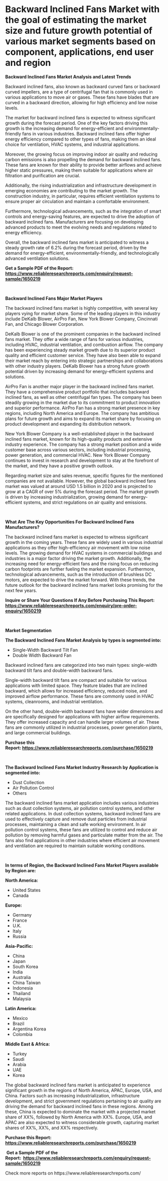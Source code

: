 <p><h1>Backward Inclined Fans Market with the goal of estimating the market size and future growth potential of various market segments based on component, applications, end user and region</h1></p><p><strong>Backward Inclined Fans Market Analysis and Latest Trends</strong></p>
<p><p>Backward inclined fans, also known as backward curved fans or backward curved impellers, are a type of centrifugal fan that is commonly used in various applications to move air or gases. These fans have blades that are curved in a backward direction, allowing for high efficiency and low noise levels.</p><p>The market for backward inclined fans is expected to witness significant growth during the forecast period. One of the key factors driving this growth is the increasing demand for energy-efficient and environmentally-friendly fans in various industries. Backward inclined fans offer higher energy efficiency compared to other types of fans, making them an ideal choice for ventilation, HVAC systems, and industrial applications.</p><p>Moreover, the growing focus on improving indoor air quality and reducing carbon emissions is also propelling the demand for backward inclined fans. These fans are known for their ability to provide better airflows and achieve higher static pressures, making them suitable for applications where air filtration and purification are crucial.</p><p>Additionally, the rising industrialization and infrastructure development in emerging economies are contributing to the market growth. The construction industry, in particular, requires efficient ventilation systems to ensure proper air circulation and maintain a comfortable environment.</p><p>Furthermore, technological advancements, such as the integration of smart controls and energy-saving features, are expected to drive the adoption of backward inclined fans. Manufacturers are focusing on developing advanced products to meet the evolving needs and regulations related to energy efficiency.</p><p>Overall, the backward inclined fans market is anticipated to witness a steady growth rate of 6.2% during the forecast period, driven by the demand for energy-efficient, environmentally-friendly, and technologically advanced ventilation solutions.</p></p>
<p><strong>Get a Sample PDF of the Report:&nbsp; <a href="https://www.reliableresearchreports.com/enquiry/request-sample/1650219">https://www.reliableresearchreports.com/enquiry/request-sample/1650219</a></strong></p>
<p>&nbsp;</p>
<p><strong>Backward Inclined Fans Major Market Players</strong></p>
<p><p>The backward inclined fans market is highly competitive, with several key players vying for market share. Some of the leading players in this industry include DeKalb Blower, AirPro Fan, New York Blower Company, Cincinnati Fan, and Chicago Blower Corporation.</p><p>DeKalb Blower is one of the prominent companies in the backward inclined fans market. They offer a wide range of fans for various industries, including HVAC, industrial ventilation, and combustion airflow. The company has been experiencing steady market growth due to its superior product quality and efficient customer service. They have also been able to expand their market reach by entering into strategic partnerships and collaborations with other industry players. DeKalb Blower has a strong future growth potential driven by increasing demand for energy-efficient systems and solutions.</p><p>AirPro Fan is another major player in the backward inclined fans market. They have a comprehensive product portfolio that includes backward inclined fans, as well as other centrifugal fan types. The company has been steadily growing in the market due to its commitment to product innovation and superior performance. AirPro Fan has a strong market presence in key regions, including North America and Europe. The company has ambitious plans for future growth and aims to expand its market share by focusing on product development and expanding its distribution network.</p><p>New York Blower Company is a well-established player in the backward inclined fans market, known for its high-quality products and extensive industry experience. The company has a strong market position and a wide customer base across various sectors, including industrial processing, power generation, and commercial HVAC. New York Blower Company continues to invest in research and development to stay at the forefront of the market, and they have a positive growth outlook.</p><p>Regarding market size and sales revenue, specific figures for the mentioned companies are not available. However, the global backward inclined fans market was valued at around USD 1.5 billion in 2020 and is projected to grow at a CAGR of over 5% during the forecast period. The market growth is driven by increasing industrialization, growing demand for energy-efficient systems, and strict regulations on air quality and emissions.</p></p>
<p>&nbsp;</p>
<p><strong>What Are The Key Opportunities For Backward Inclined Fans Manufacturers?</strong></p>
<p><p>The backward inclined fans market is expected to witness significant growth in the coming years. These fans are widely used in various industrial applications as they offer high-efficiency air movement with low noise levels. The growing demand for HVAC systems in commercial buildings and industries is a major factor driving the market growth. Additionally, the increasing need for energy-efficient fans and the rising focus on reducing carbon footprints are further fueling the market expansion. Furthermore, technological advancements, such as the introduction of brushless DC motors, are expected to drive the market forward. With these trends, the future outlook for the backward inclined fans market looks promising for the next few years.</p></p>
<p><strong>Inquire or Share Your Questions If Any Before Purchasing This Report: <a href="https://www.reliableresearchreports.com/enquiry/pre-order-enquiry/1650219">https://www.reliableresearchreports.com/enquiry/pre-order-enquiry/1650219</a></strong></p>
<p>&nbsp;</p>
<p><strong>Market Segmentation</strong></p>
<p><strong>The Backward Inclined Fans Market Analysis by types is segmented into:</strong></p>
<p><ul><li>Single-Width Backward Tilt Fan</li><li>Double Width Backward Fan</li></ul></p>
<p><p>Backward inclined fans are categorized into two main types: single-width backward tilt fans and double-width backward fans. </p><p>Single-width backward tilt fans are compact and suitable for various applications with limited space. They feature blades that are inclined backward, which allows for increased efficiency, reduced noise, and improved airflow performance. These fans are commonly used in HVAC systems, cleanrooms, and industrial ventilation.</p><p>On the other hand, double-width backward fans have wider dimensions and are specifically designed for applications with higher airflow requirements. They offer increased capacity and can handle larger volumes of air. These fans are commonly utilized in industrial processes, power generation plants, and large commercial buildings.</p></p>
<p><strong>Purchase this Report:&nbsp;<a href="https://www.reliableresearchreports.com/purchase/1650219">https://www.reliableresearchreports.com/purchase/1650219</a></strong></p>
<p>&nbsp;</p>
<p><strong>The Backward Inclined Fans Market Industry Research by Application is segmented into:</strong></p>
<p><ul><li>Dust Collection</li><li>Air Pollution Control</li><li>Others</li></ul></p>
<p><p>The backward inclined fans market application includes various industries such as dust collection systems, air pollution control systems, and other related applications. In dust collection systems, backward inclined fans are used to effectively capture and remove dust particles from industrial processes, maintaining a clean and safe working environment. In air pollution control systems, these fans are utilized to control and reduce air pollution by removing harmful gases and particulate matter from the air. The fans also find applications in other industries where efficient air movement and ventilation are required to maintain suitable working conditions.</p></p>
<p>&nbsp;</p>
<p><strong>In terms of Region, the Backward Inclined Fans Market Players available by Region are:</strong></p>
<p>
    <p> <strong> North America: </strong>
        <ul>
            <li>United States</li>
            <li>Canada</li>
        </ul>
        </p> 
    <p> <strong> Europe: </strong>
        <ul>
            <li>Germany</li>
            <li>France</li>
            <li>U.K.</li>
            <li>Italy</li>
            <li>Russia</li>
        </ul>
        </p> 
    <p> <strong> Asia-Pacific: </strong>
        <ul>
            <li>China</li>
            <li>Japan</li>
            <li>South Korea</li>
            <li>India</li>
            <li>Australia</li>
            <li>China Taiwan</li>
            <li>Indonesia</li>
            <li>Thailand</li>
            <li>Malaysia</li>
        </ul>
        </p> 
    <p> <strong> Latin America: </strong>
        <ul>
            <li>Mexico</li>
            <li>Brazil</li>
            <li>Argentina Korea</li>
            <li>Colombia</li>
        </ul>
        </p> 
    <p> <strong> Middle East & Africa: </strong>
        <ul>
            <li>Turkey</li>
            <li>Saudi</li>
            <li>Arabia</li>
            <li>UAE</li>
            <li>Korea</li>
        </ul>
    </p>
    </p>
<p><p>The global backward inclined fans market is anticipated to experience significant growth in the regions of North America, APAC, Europe, USA, and China. Factors such as increasing industrialization, infrastructure development, and strict government regulations pertaining to air quality are driving the demand for backward inclined fans in these regions. Among these, China is expected to dominate the market with a projected market share of XX%, followed by North America with XX%. Europe, USA, and APAC are also expected to witness considerable growth, capturing market shares of XX%, XX%, and XX% respectively.</p></p>
<p><strong>Purchase this Report: <a href="https://www.reliableresearchreports.com/purchase/1650219">https://www.reliableresearchreports.com/purchase/1650219</a></strong></p>
<p>&nbsp;<strong>Get a Sample PDF of the Report:&nbsp;&nbsp;<a href="https://www.reliableresearchreports.com/enquiry/request-sample/1650219">https://www.reliableresearchreports.com/enquiry/request-sample/1650219</a></strong></p>
<p><strong></strong></p>
<p>Check more reports on https://www.reliableresearchreports.com/</p>